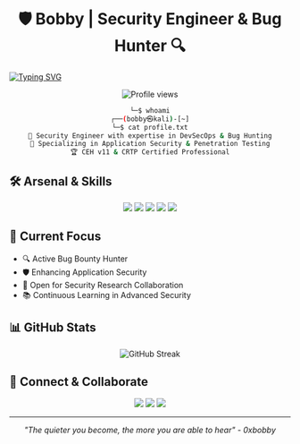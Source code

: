 <h1 align="center">🛡️ Bobby | Security Engineer & Bug Hunter 🔍</h1>

[![Typing SVG](https://readme-typing-svg.herokuapp.com?font=Ubuntu&color=%2336BCF7&vCenter=true&height=35&lines=வாழ்க+தமிழ்,+வளர்க+தமிழ்!+;%F0%9F%94%90+Security+Engineer;%F0%9F%91%BE+DevSecOps+Specialist;%F0%9F%90%9B+Bug+Bounty+Hunter;%F0%9F%8F%86+CEH+v11+%26+CRTP+Certified)](https://git.io/typing-svg)

<p align="center">
  <img src="https://komarev.com/ghpvc/?username=Boopath1&label=Profile%20views&color=0e75b6&style=flat" alt="Profile views" />
</p>

<div align="center">
  
  ```bash
  └─$ whoami
  ┌──(bobby㉿kali)-[~]
  └─$ cat profile.txt
  🔐 Security Engineer with expertise in DevSecOps & Bug Hunting
  🎯 Specializing in Application Security & Penetration Testing
  🏆 CEH v11 & CRTP Certified Professional
  ```
  
</div>

## 🛠️ Arsenal & Skills  

<p align="center">
<img src="https://img.shields.io/badge/-Penetration%20Testing-black?style=for-the-badge&logo=kalilinux&logoColor=white" />
<img src="https://img.shields.io/badge/-VAPT-red?style=for-the-badge&logo=hackaday&logoColor=white" />
<img src="https://img.shields.io/badge/-DevSecOps-blue?style=for-the-badge&logo=azure-devops&logoColor=white" />
<img src="https://img.shields.io/badge/-Bug%20Bounty-green?style=for-the-badge&logo=hackthebox&logoColor=white" />
<img src="https://img.shields.io/badge/-Application%20Security-orange?style=for-the-badge&logo=firefox&logoColor=white" />
</p>

## 🎯 Current Focus
- 🔍 Active Bug Bounty Hunter
- 🛡️ Enhancing Application Security
- 🤝 Open for Security Research Collaboration
- 📚 Continuous Learning in Advanced Security

## 📊 GitHub Stats

<p align="center">
<img src="https://github-readme-streak-stats.herokuapp.com/?user=yourusername&theme=dark" alt="GitHub Streak"/>
</p>

## 🤝 Connect & Collaborate

<p align="center">
<a href="https://www.linkedin.com/in/boopathi-s/" target="_blank"><img src="https://img.shields.io/badge/-LinkedIn-0077B5?style=for-the-badge&logo=linkedin&logoColor=white" /></a>
<a href="mailto:your.email@domain.com"><img src="https://img.shields.io/badge/-Email-D14836?style=for-the-badge&logo=gmail&logoColor=white" /></a>
<a href="https://twitter.com/yourusername"><img src="https://img.shields.io/badge/-Twitter-1DA1F2?style=for-the-badge&logo=twitter&logoColor=white" /></a>
</p>

---

<p align="center">
<i>"The quieter you become, the more you are able to hear" - 0xbobby</i>
</p>
